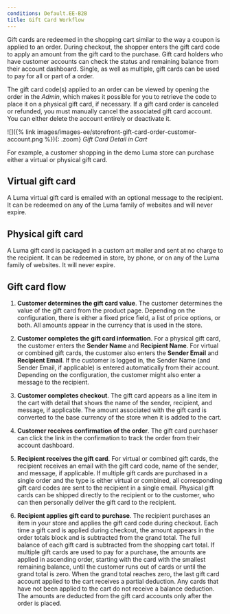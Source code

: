 ```yaml
---
conditions: Default.EE-B2B
title: Gift Card Workflow
---
```


Gift cards are redeemed in the shopping cart similar to the way a coupon is applied to an order. During checkout, the shopper enters the gift card code to apply an amount from the gift card to the purchase. Gift card holders who have customer accounts can check the status and remaining balance from their account dashboard. Single, as well as multiple, gift cards can be used to pay for all or part of a order.

The gift card code(s) applied to an order can be viewed by opening the order in the _Admin_, which makes it possible for you to retrieve the code to place it on a physical gift card, if necessary. If a gift card order is canceled or refunded, you must manually cancel the associated gift card account. You can either delete the account entirely or deactivate it.

![]({% link images/images-ee/storefront-gift-card-order-customer-account.png %}){: .zoom}
_Gift Card Detail in Cart_

For example, a customer shopping in the demo Luma store can purchase either a virtual or physical gift card.

## Virtual gift card

A Luma virtual gift card is emailed with an optional message to the recipient. It can be redeemed on any of the Luma family of websites and will never expire.

## Physical gift card

A Luma gift card is packaged in a custom art mailer and sent at no charge to the recipient. It can be redeemed in store, by phone, or on any of the Luma family of websites. It will never expire.

## Gift card flow

1. **Customer determines the gift card value**. The customer determines the value of the gift card from the product page. Depending on the configuration, there is either a fixed price field, a list of price options, or both. All amounts appear in the currency that is used in the store.

1. **Customer completes the gift card information**. For a physical gift card, the customer enters the **Sender Name** and **Recipient Name**. For virtual or combined gift cards, the customer also enters the **Sender Email** and **Recipient Email**. If the customer is logged in, the Sender Name (and Sender Email, if applicable) is entered automatically from their account. Depending on the configuration, the customer might also enter a message to the recipient.

1. **Customer completes checkout**. The gift card appears as a line item in the cart with detail that shows the name of the sender, recipient, and message, if applicable. The amount associated with the gift card is converted to the base currency of the store when it is added to the cart.

1. **Customer receives confirmation of the order**. The gift card purchaser can click the link in the confirmation to track the order from their account dashboard.

1. **Recipient receives the gift card**. For virtual or combined gift cards, the recipient receives an email with the gift card code, name of the sender, and message, if applicable. If multiple gift cards are purchased in a single order and the type is either virtual or combined, all corresponding gift card codes are sent to the recipient in a single email. Physical gift cards can be shipped directly to the recipient or to the customer, who can then personally deliver the gift card to the recipient.

1. **Recipient applies gift card to purchase**. The recipient purchases an item in your store and applies the gift card code during checkout. Each time a gift card is applied during checkout, the amount appears in the order totals block and is subtracted from the grand total. The full balance of each gift card is subtracted from the shopping cart total. If multiple gift cards are used to pay for a purchase, the amounts are applied in ascending order, starting with the card with the smallest remaining balance, until the customer runs out of cards or until the grand total is zero. When the grand total reaches zero, the last gift card account applied to the cart receives a partial deduction. Any cards that have not been applied to the cart do not receive a balance deduction. The amounts are deducted from the gift card accounts only after the order is placed.
